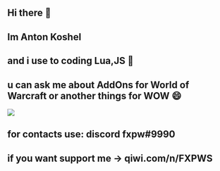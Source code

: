 ## Hi there 👋
## Im Anton Koshel
## and i use to coding Lua,JS 🤔
## u can ask me about AddOns for World of Warcraft or another things for WOW 😄
[![](https://github.com/mrousavy/mrousavy/blob/master/img/dino.gif)](https://chromedino.com)
## for contacts use: discord fxpw#9990
## if you want support me -> qiwi.com/n/FXPWS

<!--
**fxpw/fxpw** is a ✨ _special_ ✨ repository because its `README.md` (this file) appears on your GitHub profile.

Here are some ideas to get you started:

- 🔭 I’m currently working on ...
- 🌱 I’m currently learning ...
- 👯 I’m looking to collaborate on ...
- 🤔 I’m looking for help with ...
- 💬 Ask me about ...
- 📫 How to reach me: ...
- 😄 Pronouns: ...
- ⚡ Fun fact: ...
-->


